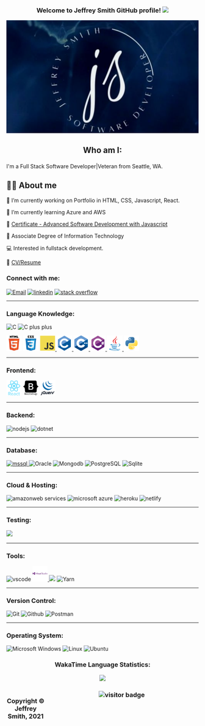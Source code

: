 
<h3 align="center"> Welcome to Jeffrey Smith GitHub profile!
  <img src="https://media.giphy.com/media/hvRJCLFzcasrR4ia7z/giphy.gif" width="28">
</h3>

<img src="https://github.com/Jeffrey-S-Smith/Jeffrey-S-Smith/blob/main/banner%20.png">

## <p align="center"><a> Who am I: <br>

  I'm a Full Stack Software Developer|Veteran from Seattle, WA.
 </a>
</p>

## 👩‍💻 About me

🔭 I’m currently working on Portfolio in HTML, CSS, Javascript, React.

🌱 I’m currently learning Azure and AWS

📜 [Certificate - Advanced Software Development with Javascript](https://drive.google.com/file/d/1-0Ypvm51eRAmndvrcxW6AWw0DVgRN36i/view?usp=sharing)

📄 Associate Degree of Information Technology

💻 Interested in fullstack development.

💼 [CV/Resume](https://drive.google.com/file/d/1NQw8sS4evHQdWrhkWpWveQhwjVcDxUvJ/view?usp=sharing)

<h3 align="left">Connect with me:</h3>
<p align="left">

<a href='mailto:mailjeffrey_s_smith@live.com' target='blank'><img align="center" src='https://as2.ftcdn.net/v2/jpg/02/94/86/83/1000_F_294868366_X8FPsss7F8fsUBDpAUIEjrcY66K3Hgre.jpg' alt='Email' height='30' width='40' /></a>
<a href='https://linkedin.com/in/jeffrey-s-smith' target='blank'><img align="center" src='https://cdn.jsdelivr.net/npm/simple-icons@3.0.1/icons/linkedin.svg' alt='linkedin' height='30' width='40' /></a>
<a href='https://stackoverflow.com/users/16996187' target='blank'><img align="center" src='https://cdn.jsdelivr.net/npm/simple-icons@3.0.1/icons/stackoverflow.svg' alt='stack overflow' height='30' width='40' /></a>
</p>

 
 <hr size="8" color="black">
<h3 align="left">Language Knowledge:</h3>
<p>
<img src="https://img.icons8.com/color/452/c-programming.png" alt="C " width="44" height="44"/>
<img src="https://icons8.com/icon/TpULddJc4gTh/c%2B%2B/c-programming.png" alt="C plus plus " width="44" height="44"/>

<a href="https://www.w3schools.com/html/" target="_blank" rel="noreferrer" > <img src="https://raw.githubusercontent.com/devicons/devicon/master/icons/html5/html5-original-wordmark.svg" alt="html5" width="40" height="40"/></a>
<a href="https://www.w3schools.com/css/" target="_blank" rel="noreferrer"> <img src="https://raw.githubusercontent.com/devicons/devicon/master/icons/css3/css3-original-wordmark.svg" alt="css3" width="40" height="40"/></a>
 <a href="https://developer.mozilla.org/en-US/docs/Web/JavaScript" target="_blank" rel="noreferrer"> <img src="https://raw.githubusercontent.com/devicons/devicon/master/icons/javascript/javascript-original.svg" alt="javascript" width="40" height="40"/> </a>
 <a href="https://www.cprogramming.com/" target="_blank" rel="noreferrer"> <img src="https://raw.githubusercontent.com/devicons/devicon/master/icons/c/c-original.svg" alt="c" width="40" height="40"/> </a>
 <a href="https://www.w3schools.com/cpp/" target="_blank" rel="noreferrer"> <img src="https://raw.githubusercontent.com/devicons/devicon/master/icons/cplusplus/cplusplus-original.svg" alt="cplusplus" width="40" height="40"/> </a>
<a href="https://www.w3schools.com/cs/" target="_blank" rel="noreferrer"> <img src="https://raw.githubusercontent.com/devicons/devicon/master/icons/csharp/csharp-original.svg" alt="csharp" width="40" height="40"/> </a>
<a href="https://www.java.com" target="_blank" rel="noreferrer"> <img src="https://raw.githubusercontent.com/devicons/devicon/master/icons/java/java-original.svg" alt="java" width="40" height="40"/> </a>
<a href="https://www.python.org" target="_blank" rel="noreferrer"> <img src="https://raw.githubusercontent.com/devicons/devicon/master/icons/python/python-original.svg" alt="python" width="40" height="40"/> </a>
</p>
 
 <hr size="8" color="black">
<h3 align="left">Frontend:</h3>
<p>
<a href="https://reactjs.org/" target="_blank" rel="noreferrer"><img src="https://raw.githubusercontent.com/devicons/devicon/master/icons/react/react-original-wordmark.svg" alt="react" width="40" height="40"/></a>
<a href="https://getbootstrap.com" target="_blank" rel="noreferrer"><img src="https://raw.githubusercontent.com/devicons/devicon/master/icons/bootstrap/bootstrap-plain-wordmark.svg" alt="bootstrap" width="40" height="40"/></a>
<a href="https://www.jquery.com/en" target="_blank" rel="noreferrer"><img src="https://raw.githubusercontent.com/devicons/devicon/2ae2a900d2f041da66e950e4d48052658d850630/icons/jquery/jquery-original-wordmark.svg" alt="jquery" width="40" height="40"/></a>


<hr size="8" color="black">
<h3 align="left">Backend:</h3>
<p>
<img src="https://www.vectorlogo.zone/logos/nodejs/nodejs-ar21.svg" alt="nodejs">
<img src="https://www.vectorlogo.zone/logos/dotnet/dotnet-ar21.svg" alt="dotnet">

<hr size="8" color="black">
<h3 align="left">Database:</h3>
<p>
<a href="https://www.microsoft.com/en-us/sql-server" target="_blank" rel="noreferrer"> <img src="https://www.svgrepo.com/show/303229/microsoft-sql-server-logo.svg" alt="mssql" width="70" height="70"/> </a>
<img src="https://www.vectorlogo.zone/logos/oracle/oracle-ar21.svg" alt="Oracle">
<img src="https://www.vectorlogo.zone/logos/mongodb/mongodb-ar21.svg" alt="Mongodb">
<img src="https://www.vectorlogo.zone/logos/postgresql/postgresql-ar21.svg" alt="PostgreSQL">
<img src="https://www.vectorlogo.zone/logos/sqlite/sqlite-ar21.svg" alt="Sqlite">
</p>


<hr size="8" color="black">
<h3 align="left">Cloud & Hosting:</h3>
<p>
<img src="https://www.vectorlogo.zone/logos/amazon_aws/amazon_aws-ar21.svg" alt="amazonweb services">
<img src="https://www.vectorlogo.zone/logos/microsoft_azure/microsoft_azure-ar21.svg" alt="microsoft azure">
<img src="https://www.vectorlogo.zone/logos/heroku/heroku-ar21.svg" alt="heroku">
<img src="https://www.vectorlogo.zone/logos/netlify/netlify-ar21.svg" alt="netlify">
</p>

<hr size="8" color="black">
<h3 align="left">Testing:</h3>
<p>
<img src="https://www.vectorlogo.zone/logos/jestjsio/jestjsio-ar21.svg">
</p>

<hr size="8" color="black">
<h3 align="left">Tools:</h3>
<p>
  <img src="https://www.vectorlogo.zone/logos/visualstudio_code/visualstudio_code-ar21.svg" alt="vscode">
  <a href="https://www.visualstudio.com/en" target="_blank" rel="noreferrer"> <img src="https://raw.githubusercontent.com/devicons/devicon/2ae2a900d2f041da66e950e4d48052658d850630/icons/visualstudio/visualstudio-plain-wordmark.svg" alt="visualstudio" width="40" height="40"/> </a>
  <img src="https://img.shields.io/badge/Eclipse-2C2255?style=for-the-badge&logo=eclipse&logoColor=white&style=plastic" />
<img src="https://www.vectorlogo.zone/logos/yarnpkg/yarnpkg-ar21.svg" alt="Yarn"> 
  
<hr size="8" color="black">
<h3 align="left">Version Control:</h3>
<p>
<img src="https://www.vectorlogo.zone/logos/git-scm/git-scm-icon.svg" alt="Git">
<img src="https://www.vectorlogo.zone/logos/github/github-ar21.svg" alt="Github">
<img src="https://www.vectorlogo.zone/logos/getpostman/getpostman-icon.svg" alt="Postman">
</p>

<hr size="8" color="black">
<h3 align="left">Operating System:</h3>  

<p>
<img src="https://www.vectorlogo.zone/logos/microsoft/microsoft-ar21.svg" alt="Microsoft Windows">
<img src="https://www.vectorlogo.zone/logos/linux/linux-ar21.svg" alt="Linux">
<img src="https://www.vectorlogo.zone/logos/ubuntu/ubuntu-ar21.svg" alt="Ubuntu">
</p>


<h3 align="center"> WakaTime Language Statistics:</h3>
<p align="center">
 <img src="https://wakatime.com/share/@994800a1-42bb-4b9e-854c-4499917aef1c/e516cba8-73dc-4696-94aa-03425a060721.svg" height="400"/>
</p>

<h3 align="center">
<img src="https://visitor-badge.laobi.icu/badge?page_id=Jeffrey-S-Smith.Jeffrey-S-Smith" alt="visitor badge"/
</h3>

<p style="float:left; width: 20%;">
Copyright © Jeffrey Smith, 2021
</p>
